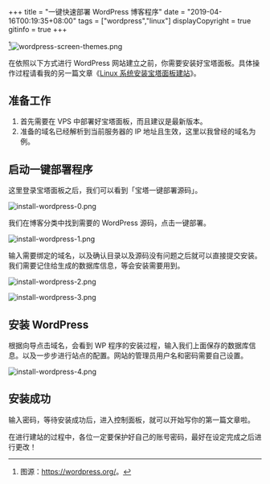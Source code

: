 +++
title = "一键快速部署 WordPress 博客程序"
date = "2019-04-16T00:19:35+08:00"
tags = ["wordpress","linux"]
displayCopyright = true
gitinfo = true
+++

[^1]![wordpress-screen-themes.png](/images/wordpress-screen-themes.png "WordPress 控制面板")

在依照以下方式进行 WordPress 网站建立之前，你需要安装好宝塔面板。具体操作过程请看我的另一篇文章《[Linux 系统安装宝塔面板建站](/study/blog/create-a-website-1/)》。

## 准备工作

1. 首先需要在 VPS 中部署好宝塔面板，而且建议是最新版本。
2. 准备的域名已经解析到当前服务器的 IP 地址且生效，这里以我曾经的域名为例。

## 启动一键部署程序

这里登录宝塔面板之后，我们可以看到「宝塔一键部署源码」。

![install-wordpress-0.png](/images/install-wordpress-0.png)

我们在博客分类中找到需要的 WordPress 源码，点击一键部署。

![install-wordpress-1.png](/images/install-wordpress-1.png)

输入需要绑定的域名，以及确认目录以及源码没有问题之后就可以直接提交安装。我们需要记住给生成的数据库信息，等会安装需要用到。

![install-wordpress-2.png](/images/install-wordpress-2.png)

![install-wordpress-3.png](/images/install-wordpress-3.png)

## 安装 WordPress

根据向导点击域名，会看到 WP 程序的安装过程，输入我们上面保存的数据库信息。以及一步步进行站点的配置。网站的管理员用户名和密码需要自己设置。

![install-wordpress-4.png](/images/install-wordpress-4.png)

## 安装成功

输入密码，等待安装成功后，进入控制面板，就可以开始写你的第一篇文章啦。

<p id="div-warning">在进行建站的过程中，各位一定要保护好自己的账号密码，最好在设定完成之后进行更改！</p>

[^1]: 图源：<https://wordpress.org/>。